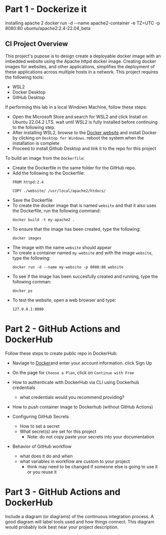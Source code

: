 # Part 1 - Dockerize it

installing apache 2
docker run -d --name apache2-container -e TZ=UTC -p 8080:80 ubuntu/apache2:2.4-22.04_beta

## CI Project Overview
This project's pupose is to design create a deployable docker image with an imbedded website using the Apache httpd docker image. Creating docker images for websites, and other applications, simplifies the deployment of these applications across multiple hosts in a network. This project requires the following tools:  
 - WSL2
 - Docker Desktop
 - GitHub Desktop

If performing this lab in a local Windows Machine, follow these steps:
 - Open the Microsoft Store and search for WSL2 and click Install on Ubuntu 22.04.2 LTS. wait until WSL2 is fully installed before continuing to the following step.
 - After installing WSL2, browse to the [Docker website](https://docs.docker.com/desktop/install/windows-install/) and install Docker by clicking on `Desktop for Windows`. reboot the system when the installation is complete
 - Proceed to install Github Desktop and link it to the repo for this project

To build an image from the `Dockerfile`: 
 - Create the Dockerfile in the same folder for the GitHub repo.
 - Add the following to the Dockerfile:
    ```  
    FROM httpd:2.4

    COPY ./website/ /usr/local/apache2/htdocs/
    ```
 - Save the Dockerfile
 - To create the docker image that is named `website` and that it also uses the Dockerfile, run the following command:
    ```  
    docker build -t my-apache2 .
    ```
 - To ensure that the image has been created, type the following:
    ```  
    docker images
    ```
 - The image with the name `website` should appear
 - To create a container named `my-website` and with the image `website`, type the following:
    ```   
    docker run -d --name my-website -p 8080:80 website
    ```
 - To see if the image has been succesfully created and running, type the following comman:
    ```   
    docker ps
    ```
 - To test the website, open a web browser and type:
    ```
    127.0.0.1:8080
    ```

# Part 2 - GitHub Actions and DockerHub
Follow these steps to create public repo in DockerHub:
- Naviage to [Docker](https://hub.docker.com/signup)and enter your account information. click Sign Up
- On the page for `Choose a Plan`, click on `Continue with Free`





- How to authenticate with DockerHub via CLI using Dockerhub credentials
  - what credentials would you recommend providing?
- How to push container image to Dockerhub (without GitHub Actions)
- Configuring GitHub Secrets
  - How to set a secret
  - What secret(s) are set for this project
    - Note: do not copy paste your secrets into your documentation
- Behavior of GitHub workflow
  - what does it do and when
  - what variables in workflow are custom to your project
    - think may need to be changed if someone else is going to use it or you reuse it

# Part 3 - GitHub Actions and DockerHub

Include a diagram (or diagrams) of the continuous integration process.  A good diagram will label tools used and how things connect.  This diagram would probably look best near your project description.